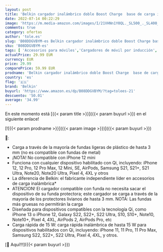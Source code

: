 ```yaml
---
layout: post
title: 'Belkin cargador inalámbrico doble Boost Charge  base de carga inalámbrica doble de 15 W  carga rápida simultánea para dos dispositivos  iPhone  AirPods  Pixel y Galaxy entre otros   blanco'
date: 2022-07-14 00:22:29
image: 'https://m.media-amazon.com/images/I/21VHNn1Y0QL._SL500_._SL400_.jpg'
comments: true
category: ofertas
author: 'tole.es'
slug: 'B08DDGVBYM-es Belkin cargador inalámbrico doble Boost Charge base de...'
sku: 'B08DDGVBYM-es'
tags: [ 'Accesorios para móviles','Cargadores de móvil por inducción','Cargadores para móviles','Comunicación móvil y accesorios','Electrónica','belkin','iphone','🇪🇸', ]
actualPrice: 29.99 EUR
currency: EUR
price: 29.99
comparePrice: 59.99 EUR
prodname: 'Belkin cargador inalámbrico doble Boost Charge  base de carga inalámbrica doble de 15 W  carga rápida simultánea para dos dispositivos  iPhone  AirPods  Pixel y Galaxy entre otros   blanco'
country: 'es'
flag: '🇪🇸'
brand: 'Belkin'
buyurl: 'https://www.amazon.es/dp/B08DDGVBYM/?tag=tolees-21'
descuento: '50.01'
average: '34.99'
---
```


En este momento está [{{< param title >}}]({{< param buyurl >}}) en el siguiente enlace!

[![{{< param prodname >}}]({{< param image >}})]({{< param buyurl >}})

🔎:

- Carga a través de la mayoría de fundas ligeras de plástico de hasta 3 mm (no es compatible con fundas de metal)
- ¡NOTA! No compatible con iPhone 12 mini
- Funciona con cualquier dispositivo habilitado con Qi, incluyendo: iPhone 12, 12 Pro, 12 Pro Max, 12 Mini, SE, AirPods, Samsung S21, S21+, S21 Ultra, Note20, Note20 Ultra, Pixel 4, 4XL y otros
- La diferencia de Belkin: el fabricante independiente líder en accesorios de carga inalámbrica*
- ATENCION! El cargador compatible con funda no necesita sacar el dispositivo de su funda protectora; este cargador se carga a través de la mayoría de los protectores livianos de hasta 3 mm. NOTA: Las fundas más gruesas no permitirán la carga
- Diseñada para dispositivos compatibles con la tecnología Qi, como iPhone 13 o iPhone 12, Galaxy S22, S22+, S22 Ultra, S10, S10+, Note10, Note10+, Pixel 4, 4XL, AirPods 2, AirPods Pro, etc
- Carga rápida de 15 W: carga rápida inalámbrica de hasta 15 W para dispositivos habilitados con Qi, incluyendo: iPhone 11, 11 Pro, 11 Pro Max, Samsung S22, S22+, S22 Ultra, Pixel 4, 4XL, y otros.

[🛒 Aquí!!!]({{< param buyurl >}})
